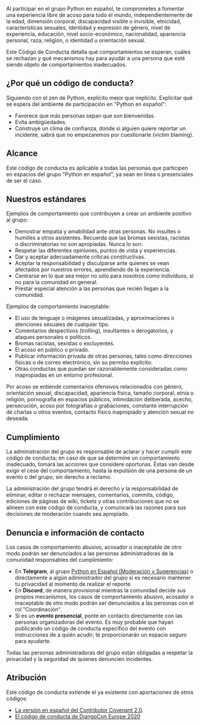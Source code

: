 Al participar en el grupo Python en español, te comprometes a fomentar una
experiencia libre de acoso para todo el mundo, independientemente de la edad,
dimensión corporal, discapacidad visible o invisible, etnicidad,
características sexuales, identidad y expresión de género, nivel de
experiencia, educación, nivel socio-económico, nacionalidad, apariencia
personal, raza, religión, o identidad u orientación sexual.

Este Código de Conducta detalla qué comportamientos se esperan, cuáles se
rechazan y qué mecanismos hay para ayudar a una persona que esté siendo objeto
de comportamientos inadecuados.

## ¿Por qué un código de conducta?

Siguiendo con el zen de Python, explícito mejor que implícito. Explicitar qué
se espera del ambiente de participación en "Python en español":

* Favorece que más personas sepan que son bienvenidas.
* Evita ambigüedades.
* Construye un clima de confianza, donde si alguien quiere reportar un
  incidente, sabrá que no empezaremos por cuestionarle (victim blaming).

## Alcance

Este código de conducta es aplicable a todas las personas que participen en
espacios del grupo "Python en español", ya sean en línea o presenciales de ser
el caso.

## Nuestros estándares

Ejemplos de comportamiento que contribuyen a crear un ambiente positivo al
grupo:

* Demostrar empatía y amabilidad ante otras personas. No insultes o humilles
  a otros asistentes. Recuerda que las bromas sexistas, racistas
  o discriminatorias no son apropiadas. Nunca lo son.
* Respetar las diferentes opiniones, puntos de vista y experiencias.
* Dar y aceptar adecuadamente críticas constructivas.
* Aceptar la responsabilidad y disculparse ante quienes se vean afectados por
  nuestros errores, aprendiendo de la experiencia.
* Centrarse en lo que sea mejor no sólo para nosotros como individuos, si no
  para la comunidad en general.
* Prestar especial atención a las personas que recién llegan a la comunidad.

Ejemplos de comportamiento inaceptable:

* El uso de lenguaje o imágenes sexualizadas, y aproximaciones o atenciones
  sexuales de cualquier tipo.
* Comentarios despectivos (trolling), insultantes o derogatorios, y ataques
  personales o políticos.
* Bromas racistas, sexistas o excluyentes.
* El acoso en público o privado.
* Publicar información privada de otras personas, tales como direcciones
  físicas o de correo electrónico, sin su permiso explícito.
* Otras conductas que puedan ser razonablemente consideradas como inapropiadas
  en un entorno profesional.

Por acoso se entiende comentarios ofensivos relacionados con género,
orientación sexual, discapacidad, apariencia física, tamaño corporal, etnia
o religión, pornografía en espacios públicos, intimidación deliberada, acecho,
persecución, acoso por fotografías o grabaciones, constante interrupción de
charlas u otros eventos, contacto físico inapropiado y atención sexual no
deseada.

## Cumplimiento

La administración del grupo es responsable de aclarar y hacer cumplir este
código de conducta; en caso de que se determine un comportamiento inadecuado,
tomará las acciones que considere oportunas. Éstas van desde exigir el cese del
comportamiento, hasta la expulsión de una persona de un evento o del grupo, sin
derecho a reclamo.

La administración del grupo tendrá el derecho y la responsabilidad de eliminar,
editar o rechazar mensajes, comentarios, commits, código, ediciones de páginas
de wiki, tickets y otras contribuciones que no se alineen con este código de
conducta, y comunicará las razones para sus decisiones de moderación cuando sea
apropiado.

## Denuncia e información de contacto

Los casos de comportamiento abusivo, acosador o inaceptable de otro modo podrán
ser denunciados a las personas administradoras de la comunidad responsables del
cumplimiento:

* En **Telegram**, al grupo [Python en Español (Moderación y Sugerencias)](https://t.me/pythonespmod)
  o directamente a algún administrador del grupo si es necesario mantener tu privacidad al momento
  de realizar el reporte.
* En **Discord**, de manera provisional mientras la comunidad decide sus propios
  mecanismos, los casos de comportamiento abusivo, acosador o inaceptable de
  otro modo podrán ser denunciados a las personas con el rol "Coordinación".
* Si es un **evento presencial**, ponte en contacto directamente con las personas
  organizadoras del evento. Es muy probable que hayan publicando un código de
  conducta específico del evento con instrucciones de a quién acudir; te
  proporcionarán un espacio seguro para ayudarte.

Todas las personas administradoras del grupo están obligadas a respetar la
privacidad y la seguridad de quienes denuncien incidentes.

## Atribución

Este código de conducta extiende el ya existente con aportaciones de otros
códigos:

* [La versión en español del Contributor Covenant 2.0](https://www.contributor-covenant.org/es/version/2/0/code_of_conduct/).
* [El código de conducta de DjangoCon Europe 2020](https://2020.djangocon.eu/conduct/code_of_conduct/)
